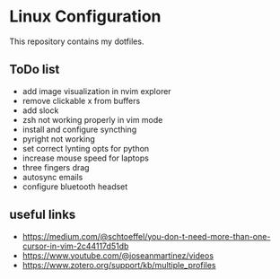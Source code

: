 # Linux Configuration
This repository contains my dotfiles.

## ToDo list
- add image visualization in nvim explorer
- remove clickable x from buffers
- add slock
- zsh not working properly in vim mode
- install and configure syncthing
- pyright not working
- set correct lynting opts for python
- increase mouse speed for laptops
- three fingers drag
- autosync emails
- configure bluetooth headset

## useful links
- https://medium.com/@schtoeffel/you-don-t-need-more-than-one-cursor-in-vim-2c44117d51db
- https://www.youtube.com/@joseanmartinez/videos
- https://www.zotero.org/support/kb/multiple_profiles
